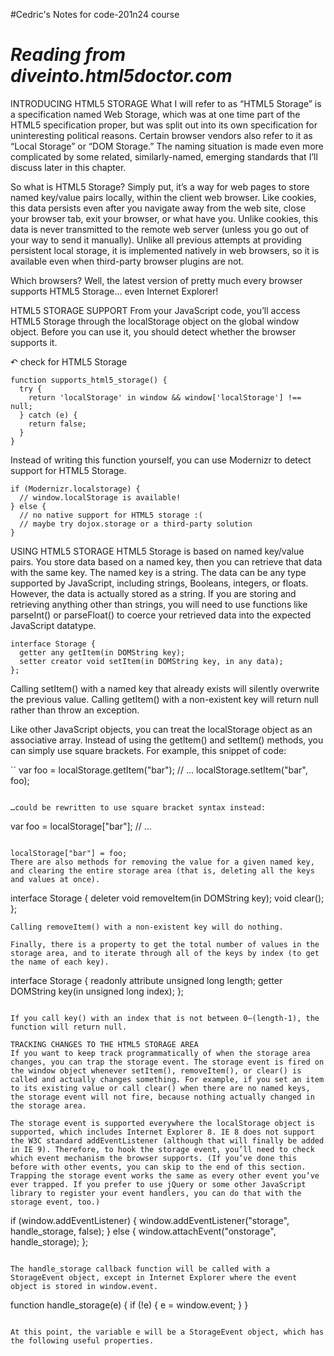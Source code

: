 #Cedric's Notes for code-201n24 course

# <cite> Reading from diveinto.html5doctor.com </cite>

INTRODUCING HTML5 STORAGE
What I will refer to as “HTML5 Storage” is a specification named Web Storage, which was at one time part of the HTML5 specification proper, but was split out into its own specification for uninteresting political reasons. Certain browser vendors also refer to it as “Local Storage” or “DOM Storage.” The naming situation is made even more complicated by some related, similarly-named, emerging standards that I’ll discuss later in this chapter.

So what is HTML5 Storage? Simply put, it’s a way for web pages to store named key/value pairs locally, within the client web browser. Like cookies, this data persists even after you navigate away from the web site, close your browser tab, exit your browser, or what have you. Unlike cookies, this data is never transmitted to the remote web server (unless you go out of your way to send it manually). Unlike all previous attempts at providing persistent local storage, it is implemented natively in web browsers, so it is available even when third-party browser plugins are not.

Which browsers? Well, the latest version of pretty much every browser supports HTML5 Storage… even Internet Explorer!

HTML5 STORAGE SUPPORT
From your JavaScript code, you’ll access HTML5 Storage through the localStorage object on the global window object. Before you can use it, you should detect whether the browser supports it.

↶ check for HTML5 Storage

```
function supports_html5_storage() {
  try {
    return 'localStorage' in window && window['localStorage'] !== null;
  } catch (e) {
    return false;
  }
}
```

Instead of writing this function yourself, you can use Modernizr to detect support for HTML5 Storage.

```
if (Modernizr.localstorage) {
  // window.localStorage is available!
} else {
  // no native support for HTML5 storage :(
  // maybe try dojox.storage or a third-party solution
}
```

USING HTML5 STORAGE
HTML5 Storage is based on named key/value pairs. You store data based on a named key, then you can retrieve that data with the same key. The named key is a string. The data can be any type supported by JavaScript, including strings, Booleans, integers, or floats. However, the data is actually stored as a string. If you are storing and retrieving anything other than strings, you will need to use functions like parseInt() or parseFloat() to coerce your retrieved data into the expected JavaScript datatype.

```
interface Storage {
  getter any getItem(in DOMString key);
  setter creator void setItem(in DOMString key, in any data);
};
```

Calling setItem() with a named key that already exists will silently overwrite the previous value. Calling getItem() with a non-existent key will return null rather than throw an exception.

Like other JavaScript objects, you can treat the localStorage object as an associative array. Instead of using the getItem() and setItem() methods, you can simply use square brackets. For example, this snippet of code:

``
var foo = localStorage.getItem("bar");
// ...
localStorage.setItem("bar", foo);
```

…could be rewritten to use square bracket syntax instead:
```
var foo = localStorage["bar"];
// ...

```

localStorage["bar"] = foo;
There are also methods for removing the value for a given named key, and clearing the entire storage area (that is, deleting all the keys and values at once).
```
interface Storage {
  deleter void removeItem(in DOMString key);
  void clear();
};
```
Calling removeItem() with a non-existent key will do nothing.

Finally, there is a property to get the total number of values in the storage area, and to iterate through all of the keys by index (to get the name of each key).

```
interface Storage {
  readonly attribute unsigned long length;
  getter DOMString key(in unsigned long index);
};
```

If you call key() with an index that is not between 0–(length-1), the function will return null.

TRACKING CHANGES TO THE HTML5 STORAGE AREA
If you want to keep track programmatically of when the storage area changes, you can trap the storage event. The storage event is fired on the window object whenever setItem(), removeItem(), or clear() is called and actually changes something. For example, if you set an item to its existing value or call clear() when there are no named keys, the storage event will not fire, because nothing actually changed in the storage area.

The storage event is supported everywhere the localStorage object is supported, which includes Internet Explorer 8. IE 8 does not support the W3C standard addEventListener (although that will finally be added in IE 9). Therefore, to hook the storage event, you’ll need to check which event mechanism the browser supports. (If you’ve done this before with other events, you can skip to the end of this section. Trapping the storage event works the same as every other event you’ve ever trapped. If you prefer to use jQuery or some other JavaScript library to register your event handlers, you can do that with the storage event, too.)

```
if (window.addEventListener) {
  window.addEventListener("storage", handle_storage, false);
} else {
  window.attachEvent("onstorage", handle_storage);
};
```

The handle_storage callback function will be called with a StorageEvent object, except in Internet Explorer where the event object is stored in window.event.

```
function handle_storage(e) {
  if (!e) { e = window.event; }
}
```

At this point, the variable e will be a StorageEvent object, which has the following useful properties.
